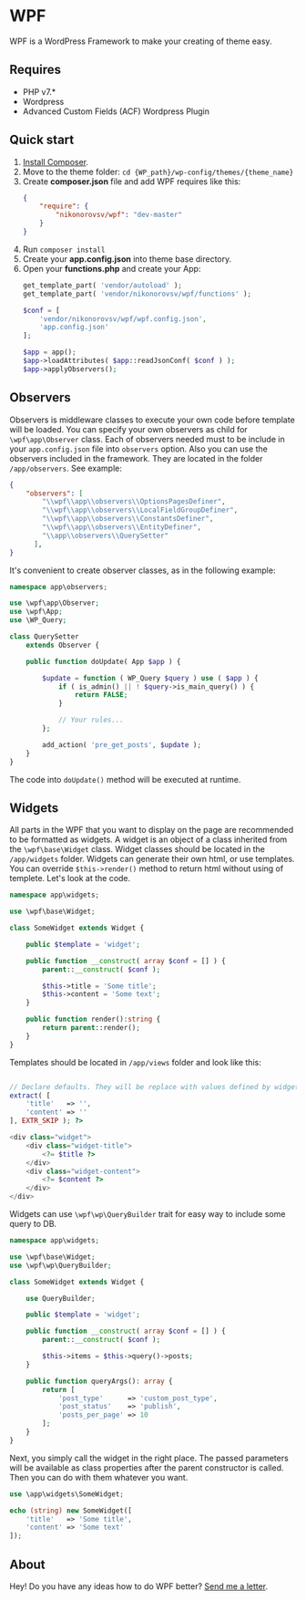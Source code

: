 # WPF
WPF is a WordPress Framework to make your creating of theme easy.

## Requires
* PHP v7.*
* Wordpress
* Advanced Custom Fields (ACF) Wordpress Plugin

## Quick start
1. [Install Composer](https://getcomposer.org/download/).
2. Move to the theme folder: `cd {WP_path}/wp-config/themes/{theme_name}`
3. Create **composer.json** file and add WPF requires like this:
    ```json
    {
        "require": {
            "nikonorovsv/wpf": "dev-master"
        }
    }
    ```
4. Run `composer install`
5. Create your **app.config.json** into theme base directory.
6. Open your **functions.php** and create your App:
    ```php
    get_template_part( 'vendor/autoload' );
    get_template_part( 'vendor/nikonorovsv/wpf/functions' );
 
    $conf = [
    	'vendor/nikonorovsv/wpf/wpf.config.json',
    	'app.config.json'
    ];
    
    $app = app();
    $app->loadAttributes( $app::readJsonConf( $conf ) );
    $app->applyObservers();
    ```
    
## Observers
Observers is middleware classes to execute your own code before template will be loaded. You can specify your own observers as child for `\wpf\app\Observer` class. Each of observers needed must to be include in your `app.config.json` file into `observers` option. Also you can use the observers included in the framework. They are located in the folder `/app/observers`. See example:
```json
{
    "observers": [
        "\\wpf\\app\\observers\\OptionsPagesDefiner",
        "\\wpf\\app\\observers\\LocalFieldGroupDefiner",
        "\\wpf\\app\\observers\\ConstantsDefiner",
        "\\wpf\\app\\observers\\EntityDefiner",
        "\\app\\observers\\QuerySetter"
      ],
}
```
It's convenient to create observer classes, as in the following example:
```php
namespace app\observers;

use \wpf\app\Observer;
use \wpf\App;
use \WP_Query;

class QuerySetter
    extends Observer {

    public function doUpdate( App $app ) {

        $update = function ( WP_Query $query ) use ( $app ) {
            if ( is_admin() || ! $query->is_main_query() ) {
                return FALSE;
            }

            // Your rules...
        };

        add_action( 'pre_get_posts', $update );
    }
}
```
The code into `doUpdate()` method will be executed at runtime.

## Widgets
All parts in the WPF that you want to display on the page are recommended to be formatted as widgets. A widget is an object of a class inherited from the `\wpf\base\Widget` class. Widget classes should be located in the `/app/widgets` folder. Widgets can generate their own html, or use templates. You can override `$this->render()` method to return html without using of templete. Let's look at the code.
```php
namespace app\widgets;

use \wpf\base\Widget;

class SomeWidget extends Widget {

    public $template = 'widget';

    public function __construct( array $conf = [] ) {
        parent::__construct( $conf );

        $this->title = 'Some title';
        $this->content = 'Some text';
    }

    public function render():string {
        return parent::render();
    }
}
```

Templates should be located in `/app/views` folder and look like this:
```php

// Declare defaults. They will be replace with values defined by widget.
extract( [
    'title'   => '',
    'content' => ''
], EXTR_SKIP ); ?>

<div class="widget">
    <div class="widget-title">
        <?= $title ?>
    </div>
    <div class="widget-content">
        <?= $content ?>
    </div>
</div>
```
    
Widgets can use `\wpf\wp\QueryBuilder` trait for easy way to include some query to DB.
```php
namespace app\widgets;

use \wpf\base\Widget;
use \wpf\wp\QueryBuilder;

class SomeWidget extends Widget {

    use QueryBuilder;

    public $template = 'widget';

    public function __construct( array $conf = [] ) {
        parent::__construct( $conf );

        $this->items = $this->query()->posts;
    }

    public function queryArgs(): array {
        return [
            'post_type'      => 'custom_post_type',
            'post_status'    => 'publish',
            'posts_per_page' => 10
        ];
    }
}
```

Next, you simply call the widget in the right place. The passed parameters will be available as class properties after the parent constructor is called. Then you can do with them whatever you want.
```php
use \app\widgets\SomeWidget;

echo (string) new SomeWidget([
    'title'   => 'Some title',
    'content' => 'Some text'
]);
```

## About
Hey! Do you have any ideas how to do WPF better? 
[Send me a letter](mailto:nikonorovsv@gmail.com).
  
    
